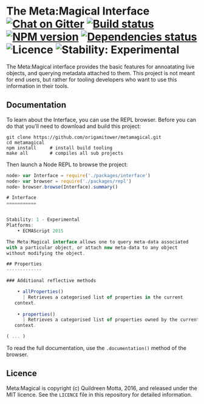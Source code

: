 # The Meta:Magical Interface [![Chat on Gitter](https://img.shields.io/gitter/room/origamitower/discussion.svg?style=flat-square)](https://gitter.im/origamitower/discussion) [![Build status](https://img.shields.io/travis/origamitower/folktale/master.svg?style=flat-square)](https://travis-ci.org/origamitower/folktale) [![NPM version](https://img.shields.io/npm/v/folktale.svg?style=flat-square)](https://npmjs.org/package/folktale) [![Dependencies status](https://img.shields.io/david/origamitower/folktale.svg?style=flat-square)](https://david-dm.org/origamitower/folktale) ![Licence](https://img.shields.io/npm/l/folktale.svg?style=flat-square&label=licence) ![Stability: Experimental](https://img.shields.io/badge/stability-experimental-orange.svg?style=flat-square)


The Meta:Magical interface provides the basic features for annoatating live
objects, and querying metadata attached to them. This project is not meant
for end users, but rather for tooling developers who want to use this information
in their tools.


## Documentation

To learn about the Interface, you can use the REPL browser. Before you can do
that you'll need to download and build this project:

```shell
git clone https://github.com/origamitower/metamagical.git
cd metamagical
npm install     # install build tooling
make all        # compiles all sub projects
```

Then launch a Node REPL to browse the project:

```js
node> var Interface = require('./packages/interface')
node> var browser = require('./packages/repl')
node> browser.browse(Interface).summary()

# Interface
===========


Stability: 1 - Experimental
Platforms: 
    • ECMAScript 2015

The Meta:Magical interface allows one to query meta-data associated
with a particular object, or attach new meta-data to any object
without modifying the object.

## Properties
-------------

### Additional reflective methods

    • allProperties()
      | Retrieves a categorised list of properties in the current
   context.
   
    • properties()
      | Retrieves a categorised list of properties owned by the current
   context.

( ... )
```

To read the full documentation, use the `.documentation()` method of the
browser.


## Licence

Meta:Magical is copyright (c) Quildreen Motta, 2016, and released under the MIT
licence. See the `LICENCE` file in this repository for detailed information.

